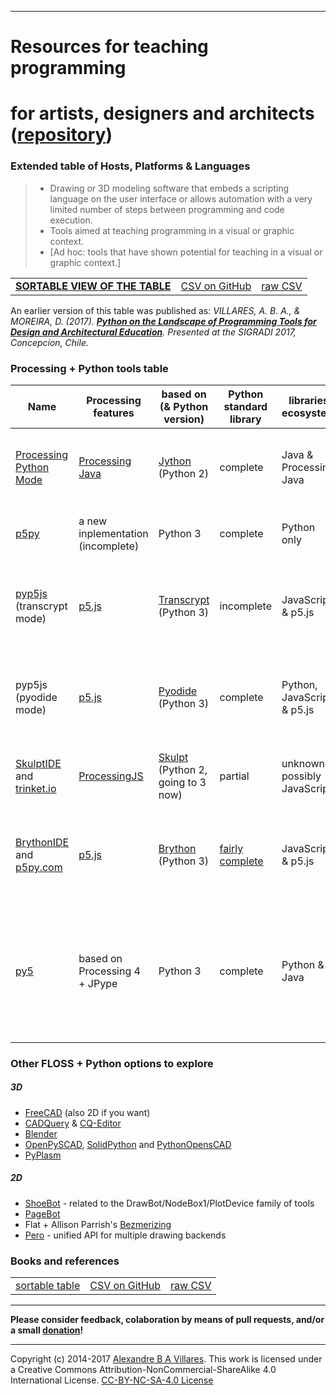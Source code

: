 ----

# Resources for teaching programming
# for artists, designers and architects ([repository](https://github.com/villares/Resources-for-teaching-programming/))

### Extended table of Hosts, Platforms & Languages
> - Drawing or 3D modeling software that embeds a scripting language on the user interface or allows automation with a very limited number of steps between programming and code execution.
> - Tools aimed at teaching programming in a visual or graphic context.
> - [Ad hoc: tools that have shown potential for teaching in a visual or graphic context.]

| | | | 
| --- | --- | --- |
| [**SORTABLE VIEW OF THE TABLE**](http://villares.github.io/csv-to-html-table/host-platforms-and-languages)| [CSV on GitHub](https://github.com/villares/Resources-for-teaching-programming/blob/master/I%20-%20Host%20platforms%20%26%20languages.csv) | [raw CSV](https://raw.githubusercontent.com/villares/Resources-for-teaching-programming/master/I%20-%20Host%20platforms%20%26%20languages.csv) |

An earlier version of this table was published as: *VILLARES, A. B. A., & MOREIRA, D. (2017). [**Python on the Landscape of Programming Tools for Design and Architectural Education**](https://villares.github.io/mestrado/VILLARES_MOREIRA_SIGRADI_2017). Presented at the SIGRADI 2017, Concepcíon, Chile.*

### Processing + Python tools table

| Name | Processing features | based on (& Python version) | Python standard library | libraries ecosystem | main features | main limitations |
| --- | --- | --- | --- | --- | --- | --- |
[Processing Python Mode](https://py.processing.org) | [Processing Java](https://processing.org) | [Jython](https://www.jython.org/) (Python 2) | complete | Java & Processing Java | available inside Processing IDE, very Processing compatible | no web deployment, no modern Python libs |
[p5py](https://github.com/p5py/p5) | a new inplementation (incomplete) |  Python 3 | complete | Python only | truly Python compatible | no web deployment, still incomplete |
[pyp5js](https://github.com/berinhard/pyp5js) (transcrypt mode) | [p5.js](https://p5js.org/) | [Transcrypt](https://transcrypt.org/documentation) (Python 3) | incomplete | JavaScript & p5.js |  web ready sketches, very p5js compatible and nice browser editor| JS libraries only, p5.js features only (compared to Processing Java/Python modes) |
pyp5js (pyodide mode)| [p5.js](https://p5js.org/) | [Pyodide](https://luxapodular.github.io/Py5.js/) (Python 3) | complete | Python, JavaScript & p5.js |  web ready sketches! very p5.js compatible & very Python compatible | [Experimental](https://berinhard.github.io/pyp5js/pyodide/), p5.js features only (compared to Processing Java/Python modes) |
[SkulptIDE](http://esperanc.github.io/skulptIde/pages.html) and [trinket.io](https://trinket.io/processing) | [ProcessingJS](http://processingjs.org/) | [Skulpt](http://skulpt.org/) (Python 2, going to 3 now) | partial | unknown, possibly JavaScript |  very nice web IDE, browser based sketches | ProcessingJS is defunct; not extensible
[BrythonIDE](https://esperanc.github.io/brythonide/) and [p5py.com](http://p5py.com/)  | [p5.js](https://p5js.org/) | [Brython](https://brython.info/) (Python 3) | [fairly complete](https://brython.info/static_doc/en/stdlib.html) | JavaScript & p5.js |  browser IDE, browser based sketches & very p5.js compatible | p5.js features only (compared to Processing Java/Python modes)  |
[py5](http://py5.ixora.io/) | based on Processing 4 + JPype |  Python 3 | complete | Python & Java | truly Python compatible, can be used on Jupyter notebooks, compatible with Processing Java | still experimental |


### Other FLOSS + Python options to explore

##### 3D 

- [FreeCAD](https://freecadweb.org) (also 2D if you want)
- [CADQuery](https://github.com/CadQuery/cadquery) & [CQ-Editor](https://github.com/CadQuery/CQ-editor)
- [Blender](https://blender.org)
- [OpenPySCAD](https://github.com/taxpon/openpyscad), [SolidPython](https://github.com/SolidCode/SolidPython) and [PythonOpensCAD](https://www.bvcw.org/)
- [PyPlasm](http://www.plasm.net/download/)

##### 2D

- [ShoeBot](https://shoebot.github.io/) - related to the DrawBot/NodeBox1/PlotDevice family of tools
- [PageBot](https://github.com/PageBot/PageBot) 
- Flat + Allison Parrish's [Bezmerizing](https://github.com/aparrish/bezmerizing/blob/master/demo.ipynb)
- [Pero](https://github.com/xxao/pero) - unified API for multiple drawing backends 


### Books and references
| | | | 
| --- | --- | --- |
| [sortable table](http://villares.github.io/csv-to-html-table/books-and-references) | [CSV on GitHub](https://github.com/villares/Resources-for-teaching-programming/blob/master/II%20-%20Books%20%26%20References.csv) | [raw CSV](https://raw.githubusercontent.com/villares/Resources-for-teaching-programming/master/II%20-%20Books%20%26%20References.csv) |

----

**Please consider feedback, colaboration by means of pull requests, and/or a small [donation](https://www.paypal.com/cgi-bin/webscr?cmd=_s-xclick&hosted_button_id=HCGAKACDMVNV2)!**

----

Copyright (c) 2014-2017 [Alexandre B A Villares](https://abav.lugaralgum.com). This work is licensed under a Creative Commons Attribution-NonCommercial-ShareAlike 4.0 International License. [CC-BY-NC-SA-4.0 License](https://creativecommons.org/licenses/by-nc-sa/4.0/)
